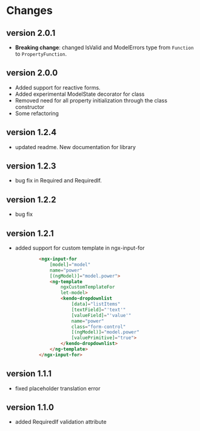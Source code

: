 # Changes

## version 2.0.1

* **Breaking change**: changed IsValid and ModelErrors type from `Function` to `PropertyFunction`.

## version 2.0.0

* Added support for reactive forms.  
* Added experimental ModelState decorator for class  
* Removed need for all property initialization through the class constructor
* Some refactoring  

## version 1.2.4

* updated readme. New documentation for library

## version 1.2.3

* bug fix in Required and RequiredIf.

## version 1.2.2

* bug fix

## version 1.2.1

* added support for custom template in ngx-input-for

```html
            <ngx-input-for
                [model]="model"
                name="power"
                [(ngModel)]="model.power">
                <ng-template
                    ngxCustomTemplateFor
                    let-model>
                    <kendo-dropdownlist
                        [data]="listItems"
                        [textField]="'text'"
                        [valueField]="'value'"
                        name="power"
                        class="form-control"
                        [(ngModel)]="model.power"
                        [valuePrimitive]="true">
                    </kendo-dropdownlist>
                </ng-template>
            </ngx-input-for>
```

## version 1.1.1

* fixed placeholder translation error

## version 1.1.0

* added  RequiredIf validation attribute
